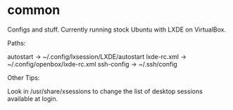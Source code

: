 common
======

Configs and stuff. Currently running stock Ubuntu with LXDE on VirtualBox.

Paths:

autostart -> ~/.config/lxsession/LXDE/autostart
lxde-rc.xml -> ~/.config/openbox/lxde-rc.xml
ssh-config -> ~/.ssh/config

Other Tips:

Look in /usr/share/xsessions to change the list of desktop sessions available at login.
